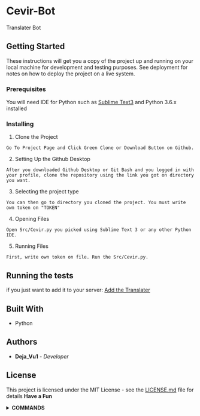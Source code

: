 # Cevir-Bot

Translater Bot


## Getting Started

These instructions will get you a copy of the project up and running on your local machine for development and testing purposes. See deployment for notes on how to deploy the project on a live system.

### Prerequisites

You will need IDE for Python such as [Sublime Text3](https://www.sublimetext.com/3) and Python 3.6.x installed

### Installing

1) Clone the Project

```
Go To Project Page and Click Green Clone or Download Button on Github.
```

2) Setting Up the Github Desktop

```
After you downloaded Github Desktop or Git Bash and you logged in with your profile, clone the repository using the link you got on directory you want.
```

3) Selecting the project type

```
You can then go to directory you cloned the project. You must write own token on "TOKEN"
```

4) Opening Files

```
Open Src/Cevir.py you picked using Sublime Text 3 or any other Python IDE.
```

5) Running Files

```
First, write own token on file. Run the Src/Cevir.py.
```


## Running the tests

if you just want to add it to your server: [Add the Translater](https://discord.com/api/oauth2/authorize?client_id=745642579026247762&permissions=0&scope=bot)

## Built With

* Python

## Authors

* **Deja_Vu1** - *Developer* 


## License

This project is licensed under the MIT License - see the [LICENSE.md](LICENSE.md) file for details
**Have a Fun**

<details>
<summary>
 <b>COMMANDS</b>
</summary>

**>translate** _"A Word To Translate - Çevrilecek Olan Kelime" "Destination Language (default english) - Hedef Dil (Varsayılan ingilizce)"_

```Yazdığınız kelimeyi hedef dile göre çevirir - Translates your typed word according to the target language``` _Aliases: 'trans', 'cevir', 'translater'_

**>langs**

```Dm kutunuza dilleri gönderir - sends languages to your dm box``` _Aliases: 'languages', 'dil', 'diller'_

**>search** _"dillerin kısaltmalarını arayın - Search for abbreviations of languages"_

```Bulunduğunuz yere dilin kısaltmasını gönderir - Sends the abbreviation of the language to your location``` _Aliases: 'aramak', 'arat', 'ara'_

**>tdk** _"Sözcüklerin anlamlarını tdk'den aratır - Search the meaning of words from tdk"_

```Sözcüklerin anlamlarını tdk'den aratır - Search the meaning of words from tdk``` _Aliases: 'kelime', 'ogren'_
</details>
